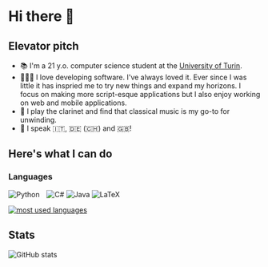 # Hi there 👋


## Elevator pitch 

- 📚 I'm a 21 y.o. computer science student at the [University of Turin](https://www.unito.it).
- 👨🏻‍💻 I love developing software. I've always loved it. Ever since I was little it has inspried me to try new things and expand my horizons. I focus on making more script-esque applications but I also enjoy working on web and mobile applications.
- 🎵 I play the clarinet and find that classical music is my go-to for unwinding.
- 💬 I speak 🇮🇹, 🇩🇪 (🇨🇭) and 🇬🇧!


## Here's what I can do 

### Languages

  <img alt="Python" style="margin-right: 10px;" src="https://img.shields.io/badge/python%20-%2314354C.svg?&style=for-the-badge&logo=python&logoColor=white"/>    ![C#](https://img.shields.io/badge/c%23-%23239120.svg?style=for-the-badge&logo=c-sharp&logoColor=white)    ![Java](https://img.shields.io/badge/java-%23ED8B00.svg?style=for-the-badge&logo=java&logoColor=white)    ![LaTeX](https://img.shields.io/badge/latex-%23008080.svg?style=for-the-badge&logo=latex&logoColor=white)
 
[![most used languages](https://github-readme-stats.vercel.app/api/top-langs/?username=rithari&langs_count=10&layout=compact&hide=jupyter%20notebook,matlab,dockerfile)](https://github.com/anuraghazra/github-readme-stats)

## Stats

![GitHub stats](https://github-readme-stats.vercel.app/api/?username=rithari&show_icons=true&title_color=fff&icon_color=79ff97&text_color=9f9f9f&bg_color=151515)

